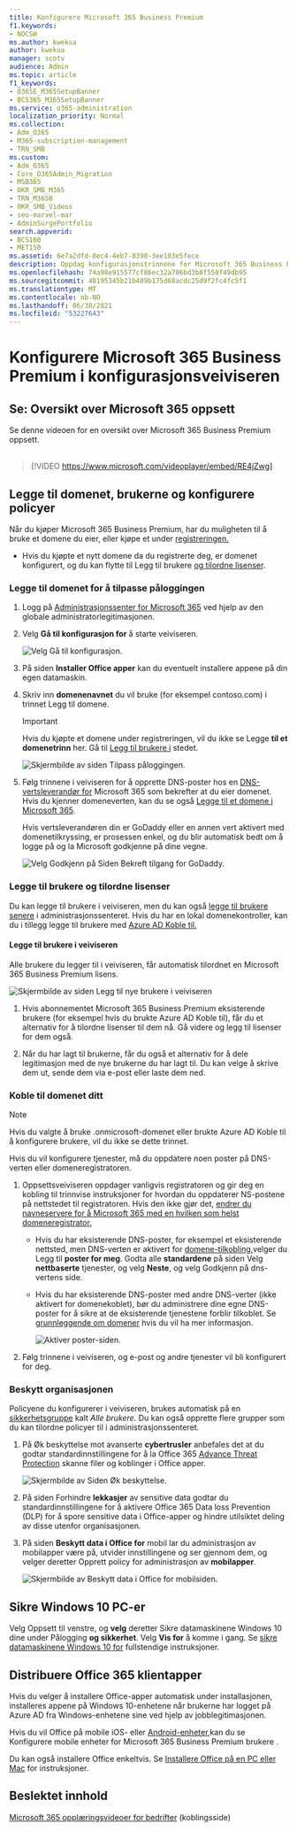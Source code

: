 ```yaml
---
title: Konfigurere Microsoft 365 Business Premium
f1.keywords:
- NOCSH
ms.author: kwekua
author: kwekua
manager: scotv
audience: Admin
ms.topic: article
f1_keywords:
- O365E_M365SetupBanner
- BCS365_M365SetupBanner
ms.service: o365-administration
localization_priority: Normal
ms.collection:
- Adm_O365
- M365-subscription-management
- TRN_SMB
ms.custom:
- Adm_O365
- Core_O365Admin_Migration
- MSB365
- OKR_SMB_M365
- TRN_M365B
- OKR_SMB_Videos
- seo-marvel-mar
- AdminSurgePortfolio
search.appverid:
- BCS160
- MET150
ms.assetid: 6e7a2dfd-8ec4-4eb7-8390-3ee103e5fece
description: Oppdag konfigurasjonstrinnene for Microsoft 365 Business Premium, inkludert å legge til et domene og brukere, konfigurere sikkerhetspolicyer og mer.
ms.openlocfilehash: 74a98e915577cf86ec32a706bd3b8f558f49db95
ms.sourcegitcommit: 48195345b21b409b175d68acdc25d9f2fc4fc5f1
ms.translationtype: MT
ms.contentlocale: nb-NO
ms.lasthandoff: 06/30/2021
ms.locfileid: "53227643"
---
```

# <a name="set-up-microsoft-365-business-premium-in-the-setup-wizard"></a>Konfigurere Microsoft 365 Business Premium i konfigurasjonsveiviseren

## <a name="watch-overview-of-microsoft-365-setup"></a>Se: Oversikt over Microsoft 365 oppsett

Se denne videoen for en oversikt over Microsoft 365 Business Premium oppsett.<br><br>

> [!VIDEO https://www.microsoft.com/videoplayer/embed/RE4jZwg] 

## <a name="add-your-domain-users-and-set-up-policies"></a>Legge til domenet, brukerne og konfigurere policyer

Når du kjøper Microsoft 365 Business Premium, har du muligheten til å bruke et domene du eier, eller kjøpe et under [registreringen.](sign-up.md)

- Hvis du kjøpte et nytt domene da du registrerte deg, er domenet konfigurert, og du kan flytte til Legg til brukere [og tilordne lisenser](#add-users-and-assign-licenses).

### <a name="add-your-domain-to-personalize-sign-in"></a>Legge til domenet for å tilpasse påloggingen

1. Logg på [Administrasjonssenter for Microsoft 365](https://admin.microsoft.com) ved hjelp av den globale administratorlegitimasjonen. 

2. Velg **Gå til konfigurasjon for** å starte veiviseren.

    ![Velg Gå til konfigurasjon.](../media/gotosetupinadmincenter.png)

3. På siden **Installer Office apper** kan du eventuelt installere appene på din egen datamaskin.
    
4. Skriv inn **domenenavnet** du vil bruke (for eksempel contoso.com) i trinnet Legg til domene.

    > [!IMPORTANT]
    > Hvis du kjøpte et domene under registreringen, vil du ikke se Legge **til et domenetrinn** her. Gå til [Legg til brukere i](#add-users-and-assign-licenses) stedet.

    ![Skjermbilde av siden Tilpass påloggingen.](../media/adddomain.png)

    
4. Følg trinnene i veiviseren for å opprette DNS-poster hos en [DNS-vertsleverandør for](/office365/admin/get-help-with-domains/create-dns-records-at-any-dns-hosting-provider) Microsoft 365 som bekrefter at du eier domenet. Hvis du kjenner domeneverten, kan du se også [Legge til et domene i Microsoft 365](/microsoft-365/admin/setup/add-domain).

    Hvis vertsleverandøren din er GoDaddy [](/office365/admin/get-help-with-domains/domain-connect)eller en annen vert aktivert med domenetilkryssing, er prosessen enkel, og du blir automatisk bedt om å logge på og la Microsoft godkjenne på dine vegne.

    ![Velg Godkjenn på Siden Bekreft tilgang for GoDaddy.](../media/godaddyauth.png)

### <a name="add-users-and-assign-licenses"></a>Legge til brukere og tilordne lisenser

Du kan legge til brukere i veiviseren, men du kan også [legge til brukere senere](../admin/add-users/add-users.md) i administrasjonssenteret. Hvis du har en lokal domenekontroller, kan du i tillegg legge til brukere med [Azure AD Koble til.](/azure/active-directory/hybrid/how-to-connect-install-express)

#### <a name="add-users-in-the-wizard"></a>Legge til brukere i veiviseren

Alle brukere du legger til i veiviseren, får automatisk tilordnet en Microsoft 365 Business Premium lisens.

![Skjermbilde av siden Legg til nye brukere i veiviseren](../media/addnewuserspage.png)

1. Hvis abonnementet Microsoft 365 Business Premium eksisterende brukere (for eksempel hvis du brukte Azure AD Koble til), får du et alternativ for å tilordne lisenser til dem nå. Gå videre og legg til lisenser for dem også.

2. Når du har lagt til brukerne, får du også et alternativ for å dele legitimasjon med de nye brukerne du har lagt til. Du kan velge å skrive dem ut, sende dem via e-post eller laste dem ned.

### <a name="connect-your-domain"></a>Koble til domenet ditt

> [!NOTE]
> Hvis du valgte å bruke .onmicrosoft-domenet eller brukte Azure AD Koble til å konfigurere brukere, vil du ikke se dette trinnet.
  
Hvis du vil konfigurere tjenester, må du oppdatere noen poster på DNS-verten eller domeneregistratoren.
  
1. Oppsettsveiviseren oppdager vanligvis registratoren og gir deg en kobling til trinnvise instruksjoner for hvordan du oppdaterer NS-postene på nettstedet til registratoren. Hvis den ikke gjør det, [endrer du navneservere for å Microsoft 365 med en hvilken som helst domeneregistrator.](../admin/get-help-with-domains/change-nameservers-at-any-domain-registrar.md) 

    - Hvis du har eksisterende DNS-poster, for eksempel et eksisterende nettsted, men DNS-verten er aktivert for [domene-tilkobling,](/office365/admin/get-help-with-domains/domain-connect)velger du Legg til **poster for meg**. Godta alle **standardene** på siden Velg **nettbaserte** tjenester, og velg **Neste**, og velg Godkjenn på dns-vertens side.
    - Hvis du har eksisterende DNS-poster med andre DNS-verter (ikke aktivert for domenekoblet), bør du administrere dine egne DNS-poster for å sikre at de eksisterende tjenestene forblir tilkoblet. Se [grunnleggende om domener](/office365/admin/get-help-with-domains/dns-basics) hvis du vil ha mer informasjon.

        ![Aktiver poster-siden.](../media/activaterecords.png)

2. Følg trinnene i veiviseren, og e-post og andre tjenester vil bli konfigurert for deg.

### <a name="protect-your-organization"></a>Beskytt organisasjonen 

Policyene du konfigurerer i veiviseren, brukes automatisk på en [sikkerhetsgruppe](/office365/admin/create-groups/compare-groups#security-groups) kalt *Alle brukere*. Du kan også opprette flere grupper som du kan tilordne policyer til i administrasjonssenteret.

1. På Øk beskyttelse mot avanserte **cybertrusler** anbefales det at du godtar standardinnstillingene for å la Office 365 [Advance Threat Protection](../security/office-365-security/defender-for-office-365.md) skanne filer og koblinger i Office apper.

    ![Skjermbilde av Siden Øk beskyttelse.](../media/increasetreatprotection.png)


2. På siden Forhindre **lekkasjer** av sensitive data godtar du standardinnstillingene for å aktivere Office 365 Data loss Prevention (DLP) for å spore sensitive data i Office-apper og hindre utilsiktet deling av disse utenfor organisasjonen.

3. På siden **Beskytt data i Office for** mobil lar du administrasjon av mobilapper være på, utvider innstillingene og ser gjennom dem, og velger deretter Opprett policy for administrasjon av **mobilapper**.

    ![Skjermbilde av Beskytt data i Office for mobilsiden.](../media/protectdatainmobile.png)


## <a name="secure-windows-10-pcs"></a>Sikre Windows 10 PC-er

Velg Oppsett til  venstre, og **velg** deretter Sikre datamaskinene Windows 10 dine under Pålogging **og sikkerhet**. Velg **Vis for** å komme i gang. Se [sikre datamaskinene Windows 10 for](secure-win-10-pcs.md) fullstendige instruksjoner.

## <a name="deploy-office-365-client-apps"></a>Distribuere Office 365 klientapper

Hvis du velger å installere Office-apper automatisk under installasjonen, installeres appene på Windows 10-enhetene når brukerne har logget på Azure AD fra Windows-enhetene sine ved hjelp av jobblegitimasjonen.

Hvis du vil Office på mobile iOS- eller [Android-enheter,](set-up-mobile-devices.md)kan du se Konfigurere mobile enheter for Microsoft 365 Business Premium brukere .

Du kan også installere Office enkeltvis. Se [Installere Office på en PC eller Mac](https://support.microsoft.com/office/4414eaaf-0478-48be-9c42-23adc4716658) for instruksjoner.

## <a name="related-content"></a>Beslektet innhold

[Microsoft 365 opplæringsvideoer for bedrifter](../business-video/index.yml) (koblingsside)
